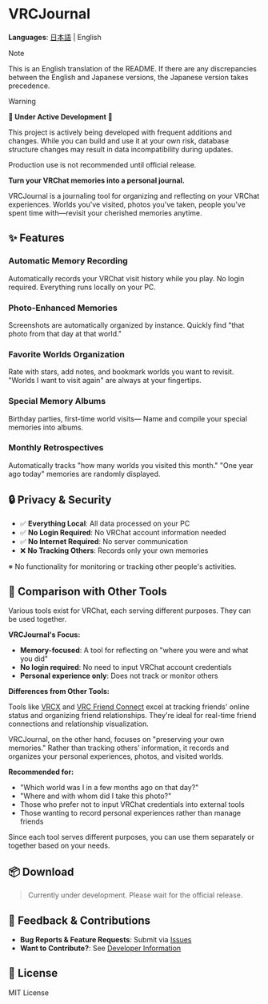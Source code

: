 # VRCJournal

**Languages**: [日本語](README.md) | English

> [!NOTE]
> This is an English translation of the README. If there are any discrepancies between the English and Japanese versions, the Japanese version takes precedence.

> [!WARNING]
> **🚧 Under Active Development 🚧**
>
> This project is actively being developed with frequent additions and changes.
> While you can build and use it at your own risk, database structure changes
> may result in data incompatibility during updates.
>
> Production use is not recommended until official release.

**Turn your VRChat memories into a personal journal.**

VRCJournal is a journaling tool for organizing and reflecting on your VRChat experiences.
Worlds you've visited, photos you've taken, people you've spent time with—revisit your cherished memories anytime.

## ✨ Features

### Automatic Memory Recording

Automatically records your VRChat visit history while you play.
No login required. Everything runs locally on your PC.

### Photo-Enhanced Memories

Screenshots are automatically organized by instance.
Quickly find "that photo from that day at that world."

### Favorite Worlds Organization

Rate with stars, add notes, and bookmark worlds you want to revisit.
"Worlds I want to visit again" are always at your fingertips.

### Special Memory Albums

Birthday parties, first-time world visits—
Name and compile your special memories into albums.

### Monthly Retrospectives

Automatically tracks "how many worlds you visited this month."
"One year ago today" memories are randomly displayed.

## 🔒 Privacy & Security

- ✅ **Everything Local**: All data processed on your PC
- ✅ **No Login Required**: No VRChat account information needed
- ✅ **No Internet Required**: No server communication
- ❌ **No Tracking Others**: Records only your own memories

※ No functionality for monitoring or tracking other people's activities.

## 🤔 Comparison with Other Tools

Various tools exist for VRChat, each serving different purposes. They can be used together.

**VRCJournal's Focus:**
- **Memory-focused**: A tool for reflecting on "where you were and what you did"
- **No login required**: No need to input VRChat account credentials
- **Personal experience only**: Does not track or monitor others

**Differences from Other Tools:**

Tools like [VRCX](https://github.com/vrcx-team/VRCX) and [VRC Friend Connect](https://booth.pm/ja/items/5098669) excel at tracking friends' online status and organizing friend relationships. They're ideal for real-time friend connections and relationship visualization.

VRCJournal, on the other hand, focuses on "preserving your own memories." Rather than tracking others' information, it records and organizes your personal experiences, photos, and visited worlds.

**Recommended for:**
- "Which world was I in a few months ago on that day?"
- "Where and with whom did I take this photo?"
- Those who prefer not to input VRChat credentials into external tools
- Those wanting to record personal experiences rather than manage friends

Since each tool serves different purposes, you can use them separately or together based on your needs.

## 📦 Download

> Currently under development. Please wait for the official release.

## 🤝 Feedback & Contributions

- **Bug Reports & Feature Requests**: Submit via [Issues](https://github.com/sakamotch/VRCJournal/issues)
- **Want to Contribute?**: See [Developer Information](CONTRIBUTING.md)

## 📄 License

MIT License
